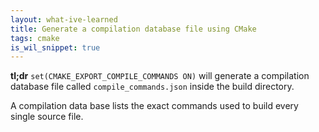 ```yaml
---
layout: what-ive-learned
title: Generate a compilation database file using CMake
tags: cmake
is_wil_snippet: true
---
```

**tl;dr** `set(CMAKE_EXPORT_COMPILE_COMMANDS ON)` will generate a compilation database file called `compile_commands.json` inside the build directory.

A compilation data base lists the exact commands used to build every single source file.
